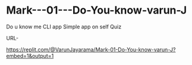 # Mark---01---Do-You-know-varun-J
Do u know me CLI app
Simple app on self Quiz

URL- 

https://replit.com/@VarunJayarama/Mark-01-Do-You-know-varun-J?embed=1&output=1
